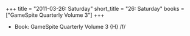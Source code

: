 +++
title = "2011-03-26: Saturday"
short_title = "26: Saturday"
books = ["GameSpite Quarterly Volume 3"]
+++


* Book: GameSpite Quarterly Volume 3 {H} /f/
